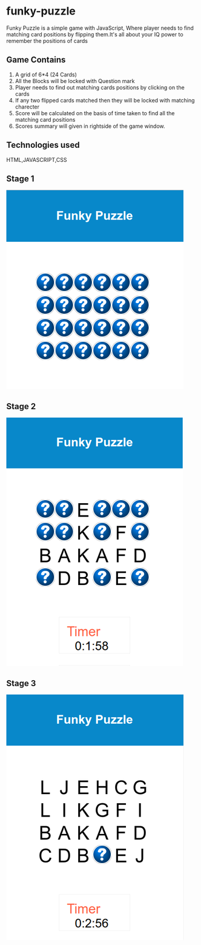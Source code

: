 # funky-puzzle
Funky Puzzle is a simple game with JavaScript, Where player needs to find matching card positions  by flipping them.It's all about your IQ power to remember the positions of cards

## Game Contains
1. A grid of 6*4 (24 Cards)
2. All the Blocks will be locked with Question mark
3. Player needs to find out matching cards positions by clicking on the cards
4. If any two flipped cards matched then they will be locked with matching charecter
5. Score will be calculated on the basis of time taken to find all the matching card positions
6. Scores summary will given in rightside of the game window.

## Technologies used 
HTML,JAVASCRIPT,CSS

## Stage 1
![Funky Puzzle JS](https://github.com/SrinivasNarayansetty/funky-puzzle/blob/master/public/assets/images/screen1.png)

## Stage 2
![Funky Puzzle JS](https://github.com/SrinivasNarayansetty/funky-puzzle/blob/master/public/assets/images/screen2.png)

## Stage 3
![Funky Puzzle JS](https://github.com/SrinivasNarayansetty/funky-puzzle/blob/master/public/assets/images/screen3.png)
